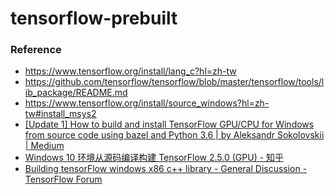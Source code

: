 tensorflow-prebuilt
===================
### Reference
- https://www.tensorflow.org/install/lang_c?hl=zh-tw
- https://github.com/tensorflow/tensorflow/blob/master/tensorflow/tools/lib_package/README.md
- https://www.tensorflow.org/install/source_windows?hl=zh-tw#install_msys2
- [[Update 1] How to build and install TensorFlow GPU/CPU for Windows from source code using bazel and Python 3.6 | by Aleksandr Sokolovskii | Medium](https://medium.com/@amsokol.com/update-1-how-to-build-and-install-tensorflow-gpu-cpu-for-windows-from-source-code-using-bazel-and-c2e86fec9ef2)
- [Windows 10 环境从源码编译构建 TensorFlow 2.5.0 (GPU) - 知乎](https://zhuanlan.zhihu.com/p/410757318)
- [Building tensorFlow windows x86 c++ library - General Discussion - TensorFlow Forum](https://discuss.tensorflow.org/t/building-tensorflow-windows-x86-c-library/7421/5)
